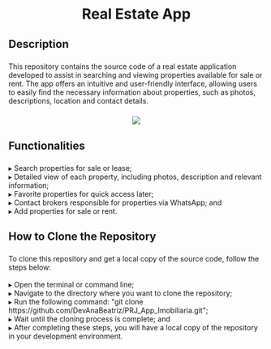 <h1 align="center">Real Estate App</h1>

###

<h2 align="left">Description</h2>

###

<p align="left">This repository contains the source code of a real estate application developed to assist in searching and viewing properties available for sale or rent. The app offers an intuitive and user-friendly interface, allowing users to easily find the necessary information about properties, such as photos, descriptions, location and contact details.</p>

###

<div align="center">
  <img  src="https://github.com/DevAnaBeatriz/PRJ_App_Imobiliaria/blob/main/gif_app_imobiliaria.gif"  />
</div>


###

<h2 align="left">Functionalities</h2>

###

<p align="left">▸ Search properties for sale or lease;<br>▸ Detailed view of each property, including photos, description and relevant information;<br>▸ Favorite properties for quick access later;<br>▸ Contact brokers responsible for properties via WhatsApp; and<br>▸ Add properties for sale or rent.</p>

###

<h2 align="left">How to Clone the Repository</h2>

###

<p align="left">To clone this repository and get a local copy of the source code, follow the steps below:<br><br>▸ Open the terminal or command line;<br>▸ Navigate to the directory where you want to clone the repository;<br>▸ Run the following command: "git clone https://github.com/DevAnaBeatriz/PRJ_App_Imobiliaria.git";<br>▸ Wait until the cloning process is complete; and<br>▸ After completing these steps, you will have a local copy of the repository in your development environment.</p>

###
